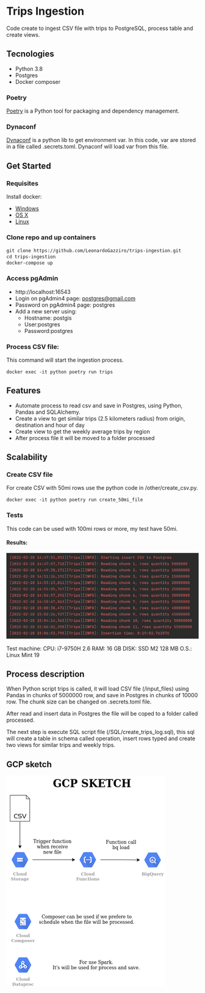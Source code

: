 # Trips Ingestion
Code create to ingest CSV file with trips to PostgreSQL, process table and 
create views.

## Tecnologies
- Python 3.8
- Postgres
- Docker composer

### Poetry
[Poetry](https://python-poetry.org/) is a Python tool for packaging and dependency management.

### Dynaconf
[Dynaconf](https://www.dynaconf.com/) is a python lib to get environment var.
In this code, var are stored in a file called .secrets.toml. Dynaconf will load var from this file.

## Get Started
### Requisites
Install docker:
- [Windows](https://docs.docker.com/desktop/windows/)
- [OS X](https://docs.docker.com/desktop/mac/)
- [Linux](https://docs.docker.com/engine/install/)

### Clone repo and up containers
```commandline
git clone https://github.com/LeonardoGazziro/trips-ingestion.git
cd trips-ingestion
docker-compose up
```

### Access pgAdmin
* http://localhost:16543
* Login on pgAdmin4 page: postgres@gmail.com
* Password on pgAdmin4 page: postgres
* Add a new server using:
  * Hostname: postgis
  * User:postgres
  * Password:postgres

### Process CSV file:
This command will start the ingestion process. 
```commandline
docker exec -it python poetry run trips
```

## Features
* Automate process to read csv and save in Postgres, using Python, Pandas and SQLAlchemy.
* Create a view to get similar trips (2.5 kilometers radius) from origin, destination and hour of day
* Create view to get the weekly average trips by region 
* After process file it will be moved to a folder processed

## Scalability
### Create CSV file
For create CSV with 50mi rows use the python code in /other/create_csv.py.
```commandline
docker exec -it python poetry run create_50mi_file
```

### Tests
This code can be used with 100mi rows or more, my test have 50mi.
#### Results:
![50mi-rows](/others/imgs/50mi-test.png) 

Test machine:
CPU: i7-9750H 2.6
RAM: 16 GB
DISK: SSD M2 128 MB
O.S.: Linux Mint 19

## Process description
When Python script trips is called, it will load CSV file (/input_files) using 
Pandas in chunks of 5000000 row, and save in Postgres in chunks of 10000 row.
The chunk size can be changed on .secrets.toml file.

After read and insert data in Postgres the file will be coped to a folder called processed.

The next step is execute SQL script file (/SQL/create_trips_log.sql), this sql will create
a table in schema called operation, insert rows typed and create two views for 
similar trips and weekly trips.

## GCP sketch
![GCP](/others/imgs/gcp-sketch.png) 